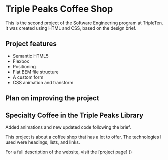 # Triple Peaks Coffee Shop

This is the second project of the Software Engineering program at TripleTen. It was created using HTML and CSS, based on the design brief.

## Project features

- Semantic HTML5
- Flexbox
- Positioning
- Flat BEM file structure
- A custom form
- CSS animation and transform

## Plan on improving the project

## Specialty Coffee in the Triple Peaks Library

Added animations and new updated code following the brief.

This project is about a coffee shop that has a lot to offer. The technologies I used were headings, lists, and links. 

For a full description of the website, visit the 
[project page] 
()


